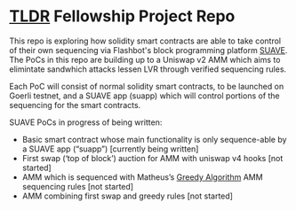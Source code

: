 # [TLDR](https://www.tldresear.ch/) Fellowship Project Repo

This repo is exploring how solidity smart contracts are able to take control of their own sequencing via Flashbot's block programming platform [SUAVE](https://suave.flashbots.net/what-is-suave). The PoCs in this repo are building up to a Uniswap v2 AMM which aims to elimintate sandwhich attacks lessen LVR through verified sequencing rules. 

Each PoC will consist of normal solidity smart contracts, to be launched on Goerli testnet, and a SUAVE app (suapp) which will control portions of the sequencing for the smart contracts.


SUAVE PoCs in progress of being written:
- Basic smart contract whose main functionality is only sequence-able by a SUAVE app (“suapp”) [currently being written]
- First swap (‘top of block’) auction for AMM with uniswap v4 hooks [not started]
- AMM which is sequenced with Matheus’s [Greedy Algorithm](https://arxiv.org/pdf/2209.15569.pdf) AMM sequencing rules [not started]
- AMM combining first swap and greedy rules [not started]

